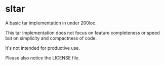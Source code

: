 sltar
=====

A basic tar implementation in under 200loc.

This tar implementation does not focus on feature completeness or speed but on simplicity and compactness of code.

It's not intended for productive use.

Please also notice the LICENSE file.
